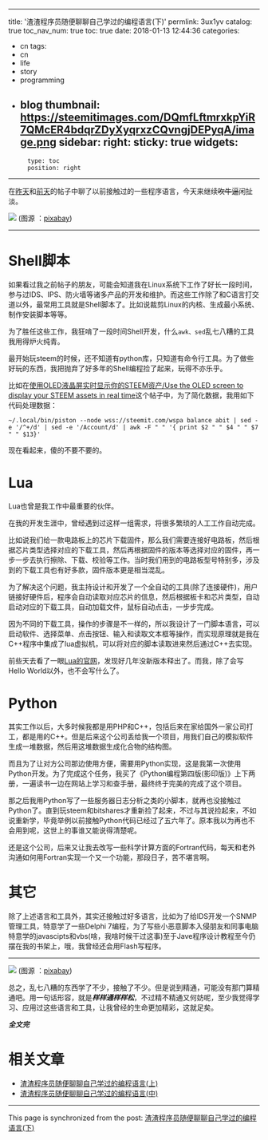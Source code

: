
---
title: '渣渣程序员随便聊聊自己学过的编程语言(下)'
permlink: 3ux1yv
catalog: true
toc_nav_num: true
toc: true
date: 2018-01-13 12:44:36
categories:
- cn
tags:
- cn
- life
- story
- programming
- blog
thumbnail: https://steemitimages.com/DQmfLftmrxkpYiR7QMcER4bdqrZDyXyqrxzCQvngjDEPyqA/image.png
sidebar:
    right:
        sticky: true
widgets:
    -
        type: toc
        position: right
---


在[昨天](https://steemit.com/cn/@oflyhigh/78wzrg)和[前天](https://steemit.com/cn/@oflyhigh/3zwalh)的帖子中聊了以前接触过的一些程序语言，今天来继续~~吹牛逼~~闲扯淡。

![](https://steemitimages.com/DQmfLftmrxkpYiR7QMcER4bdqrZDyXyqrxzCQvngjDEPyqA/image.png)
(图源 ：[pixabay](https://pixabay.com))

---

# Shell脚本

如果看过我之前帖子的朋友，可能会知道我在Linux系统下工作了好长一段时间，参与过IDS、IPS、防火墙等诸多产品的开发和维护。而这些工作除了和C语言打交道以外，最常用工具就是Shell脚本了。比如说裁剪Linux的内核、生成最小系统、制作安装脚本等等。

为了胜任这些工作，我狂啃了一段时间Shell开发，什么`awk、sed`乱七八糟的工具我用得炉火纯青。

最开始玩steem的时候，还不知道有python库，只知道有命令行工具。为了做些好玩的东西，我把抛弃了好多年的Shell编程捡了起来，玩得不亦乐乎。

比如在[使用OLED液晶屏实时显示你的STEEM资产/Use the OLED screen to display your STEEM assets in real time](https://steemit.com/cn/@oflyhigh/oled-steem-use-the-oled-screen-to-display-your-steem-assets-in-real-time)这个帖子中，为了简化数据，我用如下代码处理数据：

`~/.local/bin/piston --node wss://steemit.com/wspa balance abit | sed -e '/^+/d' | sed -e '/Account/d' | awk -F " " '{ print $2 " " $4 " " $7 " " $13}'`

现在看起来，傻的不要不要的。

# Lua

Lua也曾是我工作中最重要的伙伴。

在我的开发生涯中，曾经遇到过这样一组需求，将很多繁琐的人工工作自动完成。

比如说我们给一款电路板上的芯片下载固件，那么我们需要连接好电路板，然后根据芯片类型选择对应的下载工具，然后再根据固件的版本等选择对应的固件，再一步一步去执行擦除、下载、校验等工作。当时我们用到的电路板型号特别多，涉及到的下载工具也有好多款，固件版本更是相当混乱。

为了解决这个问题，我主持设计和开发了一个全自动的工具(除了连接硬件)，用户链接好硬件后，程序会自动读取对应芯片的信息，然后根据板卡和芯片类型，自动启动对应的下载工具，自动加载文件，鼠标自动点击，一步步完成。

因为不同的下载工具，操作的步骤是不一样的，所以我设计了一门脚本语言，可以启动软件、选择菜单、点击按钮、输入和读取文本框等操作，而实现原理就是我在C++程序中集成了lua虚拟机，可以将对应的脚本读取进来然后通过C++去实现。

前些天去看了一眼[Lua的官网](http://www.lua.org/)，发现好几年没新版本释出了。而我，除了会写Hello World以外，也不会写什么了。

# Python

其实工作以后，大多时候我都是用PHP和C++，包括后来在家给国外一家公司打工，都是用的C++。但是后来这个公司丢给我一个项目，用我们自己的模拟软件生成一堆数据，然后用这堆数据生成化合物的结构图。

而且为了让对方公司那边使用方便，需要用Python实现，这是我第一次使用Python开发。为了完成这个任务，我买了《Python编程第四版(影印版)》上下两册，一遍读书一边在网站上学习和查手册，最终终于完美的完成了这个项目。

那之后我用Python写了一些服务器日志分析之类的小脚本，就再也没接触过Python了。直到玩steem和bitshares才重新捡了起来，不过与其说捡起来，不如说重新学，毕竟举例以前接触Python代码已经过了五六年了。原本我以为再也不会用到呢，这世上的事谁又能说得清楚呢。

还是这个公司，后来又让我去改写一些科学计算方面的Fortran代码，每天和老外沟通如何用Fortran实现一个又一个功能，那段日子，苦不堪言啊。

# 其它

除了上述语言和工具外，其实还接触过好多语言，比如为了给IDS开发一个SNMP管理工具，特意学了一些Delphi 7编程，为了写些小恶意脚本入侵朋友和同事电脑特意学的javascipts和vbs(啥，我啥时候干过这事)至于Jave程序设计教程至今仍摆在我的书架上，哦，我曾经还会用Flash写程序。

----
![](https://steemitimages.com/DQmPvahrDYXb1mZx4Lfx3zd51UDhB3GGkMwsFdnCHGGDNLo/image.png)
(图源 ：[pixabay](https://pixabay.com))


总之，乱七八糟的东西学了不少，接触了不少。但是说到精通，可能没有那门算精通吧。用一句话形容，就是***样样通样样松***，不过精不精通又何妨呢，至少我觉得学习、应用过这些语言和工具，让我曾经的生命更加精彩，这就足矣。

***全文完***

# 相关文章

* [渣渣程序员随便聊聊自己学过的编程语言(上)](https://steemit.com/cn/@oflyhigh/3zwalh)
* [渣渣程序员随便聊聊自己学过的编程语言(中)](https://steemit.com/cn/@oflyhigh/78wzrg)

- - -

This page is synchronized from the post: [渣渣程序员随便聊聊自己学过的编程语言(下)](https://steemit.com/@oflyhigh/3ux1yv)
